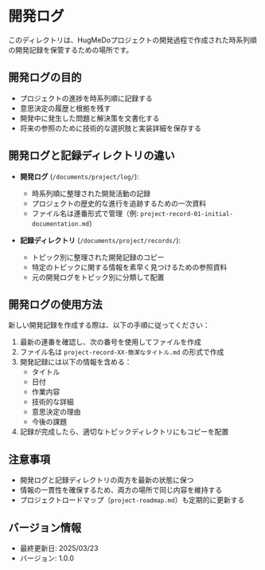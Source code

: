 # 開発ログ

このディレクトリは、HugMeDoプロジェクトの開発過程で作成された時系列順の開発記録を保管するための場所です。

## 開発ログの目的

- プロジェクトの進捗を時系列順に記録する
- 意思決定の履歴と根拠を残す
- 開発中に発生した問題と解決策を文書化する
- 将来の参照のために技術的な選択肢と実装詳細を保存する

## 開発ログと記録ディレクトリの違い

- **開発ログ** (`/documents/project/log/`): 
  - 時系列順に整理された開発活動の記録
  - プロジェクトの歴史的な進行を追跡するための一次資料
  - ファイル名は連番形式で管理（例: `project-record-01-initial-documentation.md`）

- **記録ディレクトリ** (`/documents/project/records/`): 
  - トピック別に整理された開発記録のコピー
  - 特定のトピックに関する情報を素早く見つけるための参照資料
  - 元の開発ログをトピック別に分類して配置

## 開発ログの使用方法

新しい開発記録を作成する際は、以下の手順に従ってください：

1. 最新の連番を確認し、次の番号を使用してファイルを作成
2. ファイル名は `project-record-XX-簡潔なタイトル.md` の形式で作成
3. 開発記録には以下の情報を含める：
   - タイトル
   - 日付
   - 作業内容
   - 技術的な詳細
   - 意思決定の理由
   - 今後の課題
4. 記録が完成したら、適切なトピックディレクトリにもコピーを配置

## 注意事項

- 開発ログと記録ディレクトリの両方を最新の状態に保つ
- 情報の一貫性を確保するため、両方の場所で同じ内容を維持する
- プロジェクトロードマップ（`project-roadmap.md`）も定期的に更新する

## バージョン情報
- 最終更新日: 2025/03/23
- バージョン: 1.0.0

